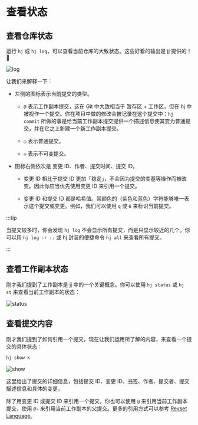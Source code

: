 # 查看状态

## 查看仓库状态

运行 `hj` 或 `hj log`，可以查看当前仓库的大致状态。这些好看的输出是 jj 提供的！🫡

![log](/image1.png)

让我们来解释一下：

- 左侧的图标表示当前提交的类型。

  - `@` 表示工作副本提交，这在 Git 中大致相当于 暂存区 + 工作区，但在 hj 中被视作一个提交。你在项目中做的修改会被记录在这个提交中；`hj commit` 所做的事是给当前工作副本提交提供一个描述信息使其变为普通提交，并在它之上新建一个新工作副本提交。 

  - `○` 表示普通提交。

  - `◇` 表示不可变提交。

- 图标右侧依次是 变更 ID、作者、提交时间、提交 ID。

  - 变更 ID 相比于提交 ID 更加「稳定」，不会因为提交的变基等操作而被改变。因此你应当优先使用变更 ID 来引用一个提交。

  - 变更 ID 和提交 ID 都是哈希值。带颜色的（紫色和蓝色）字符能够唯一表示这个提交或变更。例如，我们可以使用 `q` 或 `6` 来标识当前提交。

:::tip

当提交较多时，你会发现 `hj log` 不会显示所有提交，而是只显示较近的几个。你可以用 `hj log -r ::` 或 hj 封装的便捷命令 `hj all` 来查看所有提交。

:::

## 查看工作副本状态

刚才我们提到了工作副本是 jj 中的一个关键概念。你可以使用 `hj status` 或 `hj st` 来查看当前工作副本的状态：

![status](/image3.png)

## 查看提交内容

刚才我们提到了如何引用一个提交，现在让我们运用所了解的内容，来查看一个提交的具体状态：

```sh
hj show k
```

![show](/image2.png)

这里给出了提交的详细信息，包括提交 ID、变更 ID、[书签](/cn/branch)、作者、提交者、提交描述信息和具体的变更。

除了用变更 ID 或提交 ID 来引用一个提交，你也可以使用 `@` 来引用当前工作副本提交，使用 `@-` 来引用当前工作副本的父提交。更多的引用方式可以参考 [Revset Language](https://jj-vcs.github.io/jj/latest/revsets/)。
